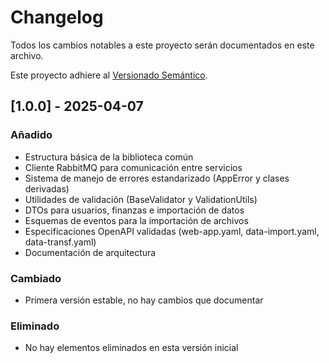# Changelog

Todos los cambios notables a este proyecto serán documentados en este archivo.

Este proyecto adhiere al [Versionado Semántico](https://semver.org/spec/v2.0.0.html).

## [1.0.0] - 2025-04-07

### Añadido
- Estructura básica de la biblioteca común
- Cliente RabbitMQ para comunicación entre servicios
- Sistema de manejo de errores estandarizado (AppError y clases derivadas)
- Utilidades de validación (BaseValidator y ValidationUtils)
- DTOs para usuarios, finanzas e importación de datos
- Esquemas de eventos para la importación de archivos
- Especificaciones OpenAPI validadas (web-app.yaml, data-import.yaml, data-transf.yaml)
- Documentación de arquitectura

### Cambiado
- Primera versión estable, no hay cambios que documentar

### Eliminado
- No hay elementos eliminados en esta versión inicial
